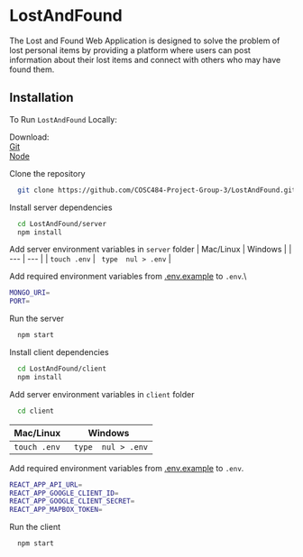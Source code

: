 # LostAndFound

The Lost and Found Web Application is designed to solve the problem of lost personal items by providing a platform where users can post information about their lost items and connect with others who may have found them. 

## Installation

To Run `LostAndFound` Locally:

Download:\
[Git](https://git-scm.com/)\
[Node](https://nodejs.org/en/)

Clone the repository
```bash
  git clone https://github.com/COSC484-Project-Group-3/LostAndFound.git

```

Install server dependencies
```bash
  cd LostAndFound/server
  npm install
```

Add server environment variables in `server` folder
| Mac/Linux | Windows |
| --- | --- |
| `touch .env` | ` type  nul > .env` |

Add required environment variables from [.env.example](https://github.com/COSC484-Project-Group-3/LostAndFound/blob/main/server/.env.example) to `.env`.\

```bash
MONGO_URI=
PORT=
```

Run the server
```bash
  npm start
```

Install client dependencies
```bash
  cd LostAndFound/client
  npm install
```

Add server environment variables in `client` folder
```bash
  cd client
```

| Mac/Linux | Windows |
| --- | --- |
| `touch .env` | ` type  nul > .env` |

Add required environment variables from [.env.example](https://github.com/COSC484-Project-Group-3/LostAndFound/blob/main/client/.env.example) to `.env`.

```bash
REACT_APP_API_URL=
REACT_APP_GOOGLE_CLIENT_ID=
REACT_APP_GOOGLE_CLIENT_SECRET=
REACT_APP_MAPBOX_TOKEN=
```

Run the client
```bash
  npm start
```
